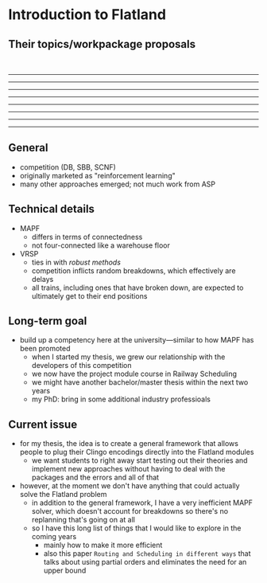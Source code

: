 # Introduction to Flatland

## Their topics/workpackage proposals
<br>

---
---
---
---
---
---
---
---

## General
* competition (DB, SBB, SCNF)
* originally marketed as "reinforcement learning"
* many other approaches emerged; not much work from ASP

## Technical details
* MAPF
    * differs in terms of connectedness
    * not four-connected like a warehouse floor
* VRSP
    * ties in with *robust methods*
    * competition inflicts random breakdowns, which effectively are delays
    * all trains, including ones that have broken down, are expected to ultimately get to their end positions

## Long-term goal
* build up a competency here at the university—similar to how MAPF has been promoted
    * when I started my thesis, we grew our relationship with the developers of this competition
    * we now have the project module course in Railway Scheduling
    * we might have another bachelor/master thesis within the next two years
    * my PhD: bring in some additional industry professioals 

## Current issue
* for my thesis, the idea is to create a general framework that allows people to plug their Clingo encodings directly into the Flatland modules
    * we want students to right away start testing out their theories and implement new approaches without having to deal with the packages and the errors and all of that
* however, at the moment we don't have anything that could actually solve the Flatland problem
    * in addition to the general framework, I have a very inefficient MAPF solver, which doesn't account for breakdowns so there's no replanning that's going on at all
    * so I have this long list of things that I would like to explore in the coming years
        * mainly how to make it more efficient
        * also this paper `Routing and Scheduling in different ways` that talks about using partial orders and eliminates the need for an upper bound
